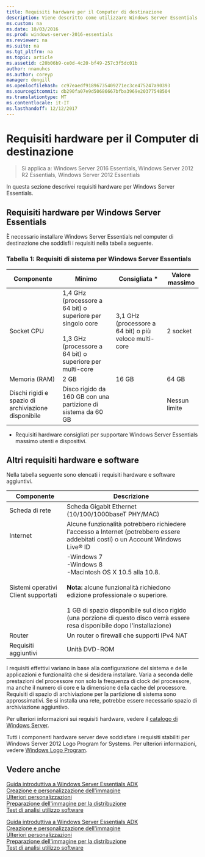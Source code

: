```yaml
---
title: Requisiti hardware per il Computer di destinazione
description: Viene descritto come utilizzare Windows Server Essentials
ms.custom: na
ms.date: 10/03/2016
ms.prod: windows-server-2016-essentials
ms.reviewer: na
ms.suite: na
ms.tgt_pltfrm: na
ms.topic: article
ms.assetid: c20b06b9-ce0d-4c20-bf49-257c3f5dc01b
author: nnamuhcs
ms.author: coreyp
manager: dongill
ms.openlocfilehash: cc97eaedf91896735409271ec3ce475247a90393
ms.sourcegitcommit: db290fa07e9d50686667bfba3969e20377548504
ms.translationtype: MT
ms.contentlocale: it-IT
ms.lasthandoff: 12/12/2017
---
```

# <a name="hardware-requirements-for-the-target-computer"></a>Requisiti hardware per il Computer di destinazione

>Si applica a: Windows Server 2016 Essentials, Windows Server 2012 R2 Essentials, Windows Server 2012 Essentials

In questa sezione descrivei requisiti hardware per Windows Server Essentials.  
  
## <a name="hardware-requirements-for-windows-server-essentials"></a>Requisiti hardware per Windows Server Essentials  
 È necessario installare Windows Server Essentials nel computer di destinazione che soddisfi i requisiti nella tabella seguente.  
  
### <a name="table-1--system-requirements-for-windows-server-essentials"></a>Tabella 1: Requisiti di sistema per Windows Server Essentials  
  
|Componente|Minimo|Consigliata *|Valore massimo|  
|---------------|-------------|-------------------|-------------|  
|Socket CPU|1,4 GHz (processore a 64 bit) o superiore per singolo core<br /><br /> 1,3 GHz (processore a 64 bit) o superiore per multi-core|3,1 GHz (processore a 64 bit) o più veloce multi-core|2 socket|  
|Memoria (RAM)|2 GB|16 GB|64 GB|  
|Dischi rigidi e spazio di archiviazione disponibile|Disco rigido da 160 GB con una partizione di sistema da 60 GB||Nessun limite|  
  
 * Requisiti hardware consigliati per supportare Windows Server Essentials massimo utenti e dispositivi.  
  
## <a name="additional-hardware-and-software-requirements"></a>Altri requisiti hardware e software  
 Nella tabella seguente sono elencati i requisiti hardware e software aggiuntivi.  
  
|Componente|Descrizione|  
|---------------|-----------------|  
|Scheda di rete|Scheda Gigabit Ethernet (10/100/1000baseT PHY/MAC)|  
|Internet|Alcune funzionalità potrebbero richiedere l'accesso a Internet (potrebbero essere addebitati costi) o un Account Windows Live® ID|  
|Sistemi operativi Client supportati|-Windows 7<br />-Windows 8<br />-Macintosh OS X 10.5 alla 10.8.<br /><br /> **Nota:** alcune funzionalità richiedono edizione professionale o superiore.<br /><br /> 1 GB di spazio disponibile sul disco rigido (una porzione di questo disco verrà essere resa disponibile dopo l'installazione)|  
|Router|Un router o firewall che supporti IPv4 NAT|  
|Requisiti aggiuntivi|Unità DVD-ROM|  
  
 I requisiti effettivi variano in base alla configurazione del sistema e delle applicazioni e funzionalità che si desidera installare. Varia a seconda delle prestazioni del processore non solo la frequenza di clock del processore, ma anche il numero di core e la dimensione della cache del processore. Requisiti di spazio di archiviazione per la partizione di sistema sono approssimativi. Se si installa una rete, potrebbe essere necessario spazio di archiviazione aggiuntivo.  
  
 Per ulteriori informazioni sui requisiti hardware, vedere il [catalogo di Windows Server](http://www.windowsservercatalog.com).  
  
 Tutti i componenti hardware server deve soddisfare i requisiti stabiliti per Windows Server 2012 Logo Program for Systems. Per ulteriori informazioni, vedere [Windows Logo Program](https://www.microsoft.com/whdc/winlogo/hwrequirements.mspx).  
  
## <a name="see-also"></a>Vedere anche  

 [Guida introduttiva a Windows Server Essentials ADK](Getting-Started-with-the-Windows-Server-Essentials-ADK.md)   
 [Creazione e personalizzazione dell'immagine](Creating-and-Customizing-the-Image.md)   
 [Ulteriori personalizzazioni](Additional-Customizations.md)   
 [Preparazione dell'immagine per la distribuzione](Preparing-the-Image-for-Deployment.md)   
 [Test di analisi utilizzo software](Testing-the-Customer-Experience.md)

 [Guida introduttiva a Windows Server Essentials ADK](../install/Getting-Started-with-the-Windows-Server-Essentials-ADK.md)   
 [Creazione e personalizzazione dell'immagine](../install/Creating-and-Customizing-the-Image.md)   
 [Ulteriori personalizzazioni](../install/Additional-Customizations.md)   
 [Preparazione dell'immagine per la distribuzione](../install/Preparing-the-Image-for-Deployment.md)   
 [Test di analisi utilizzo software](../install/Testing-the-Customer-Experience.md)

